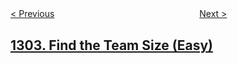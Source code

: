 <!--|This file generated by command(leetcode description); DO NOT EDIT.    |-->
<!--+----------------------------------------------------------------------+-->
<!--|@author    openset <openset.wang@gmail.com>                           |-->
<!--|@link      https://github.com/openset                                 |-->
<!--|@home      https://github.com/openset/leetcode                        |-->
<!--+----------------------------------------------------------------------+-->

[< Previous](../deepest-leaves-sum "Deepest Leaves Sum")
　　　　　　　　　　　　　　　　
[Next >](../find-n-unique-integers-sum-up-to-zero "Find N Unique Integers Sum up to Zero")

## [1303. Find the Team Size (Easy)](https://leetcode.com/problems/find-the-team-size "")


